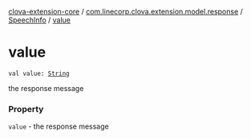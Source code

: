 [clova-extension-core](../../index.md) / [com.linecorp.clova.extension.model.response](../index.md) / [SpeechInfo](index.md) / [value](./value.md)

# value

`val value: `[`String`](https://kotlinlang.org/api/latest/jvm/stdlib/kotlin/-string/index.html)

the response message

### Property

`value` - the response message